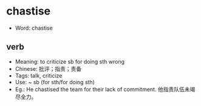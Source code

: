 # chastise

- Word: chastise

## verb

- Meaning: to criticize sb for doing sth wrong
- Chinese: 批评；指责；责备
- Tags: talk, criticize
- Use: ~ sb (for sth/for doing sth)
- Eg.: He chastised the team for their lack of commitment. 他指责队伍未竭尽全力。

